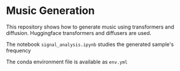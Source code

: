 # Music Generation

This repository shows how to generate music using transformers and diffusion. Huggingface transformers and diffusers are used.

The notebook `signal_analysis.ipynb` studies the generated sample's frequency

The conda environment file is available as `env.yml`
